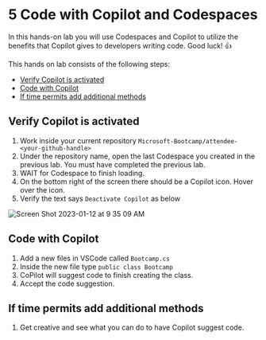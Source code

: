 # 5 Code with Copilot and Codespaces

In this hands-on lab you will use Codespaces and Copilot to utilize the benefits that Copilot gives to developers writing code. Good luck! 👍

This hands on lab consists of the following steps:
- [Verify Copilot is activated](#verify-copilot-is-activated)
- [Code with Copilot](#code-with-copilot)
- [If time permits add additional methods](#if-time-permits-add-additional-methods)

## Verify Copilot is activated
1. Work inside your current repository `Microsoft-Bootcamp/attendee-<your-github-handle>`
2. Under the repository name, open the last Codespace you created in the previous lab. You must have completed the previous lab.
3. WAIT for Codespace to finish loading.
4. On the bottom right of the screen there should be a Copilot icon. Hover over the icon. 
5. Verify the text says `Deactivate Copilot` as below

![Screen Shot 2023-01-12 at 9 35 09 AM](https://user-images.githubusercontent.com/26442605/212138818-ca7abc8a-5105-4bc9-9a88-0cfa94cd36b2.png)

## Code with Copilot
1. Add a new files in VSCode called `Bootcamp.cs`
2. Inside the new file type `public class Bootcamp`
3. CoPilot will suggest code to finish creating the class.
4. Accept the code suggestion.

## If time permits add additional methods
1. Get creative and see what you can do to have Copilot suggest code.
